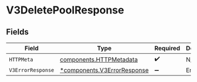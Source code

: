 # V3DeletePoolResponse


## Fields

| Field                                                                     | Type                                                                      | Required                                                                  | Description                                                               |
| ------------------------------------------------------------------------- | ------------------------------------------------------------------------- | ------------------------------------------------------------------------- | ------------------------------------------------------------------------- |
| `HTTPMeta`                                                                | [components.HTTPMetadata](../../models/components/httpmetadata.md)        | :heavy_check_mark:                                                        | N/A                                                                       |
| `V3ErrorResponse`                                                         | [*components.V3ErrorResponse](../../models/components/v3errorresponse.md) | :heavy_minus_sign:                                                        | Error                                                                     |